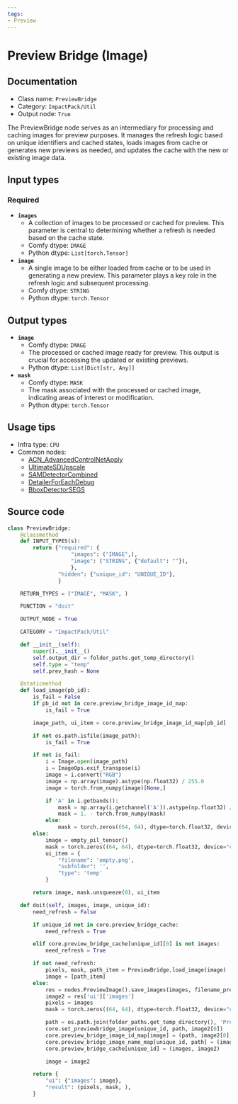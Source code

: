 ```yaml
---
tags:
- Preview
---
```


# Preview Bridge (Image)
## Documentation
- Class name: `PreviewBridge`
- Category: `ImpactPack/Util`
- Output node: `True`

The PreviewBridge node serves as an intermediary for processing and caching images for preview purposes. It manages the refresh logic based on unique identifiers and cached states, loads images from cache or generates new previews as needed, and updates the cache with the new or existing image data.
## Input types
### Required
- **`images`**
    - A collection of images to be processed or cached for preview. This parameter is central to determining whether a refresh is needed based on the cache state.
    - Comfy dtype: `IMAGE`
    - Python dtype: `List[torch.Tensor]`
- **`image`**
    - A single image to be either loaded from cache or to be used in generating a new preview. This parameter plays a key role in the refresh logic and subsequent processing.
    - Comfy dtype: `STRING`
    - Python dtype: `torch.Tensor`
## Output types
- **`image`**
    - Comfy dtype: `IMAGE`
    - The processed or cached image ready for preview. This output is crucial for accessing the updated or existing previews.
    - Python dtype: `List[Dict[str, Any]]`
- **`mask`**
    - Comfy dtype: `MASK`
    - The mask associated with the processed or cached image, indicating areas of interest or modification.
    - Python dtype: `torch.Tensor`
## Usage tips
- Infra type: `CPU`
- Common nodes:
    - [ACN_AdvancedControlNetApply](../../ComfyUI-Advanced-ControlNet/Nodes/ACN_AdvancedControlNetApply.md)
    - [UltimateSDUpscale](../../ComfyUI_UltimateSDUpscale/Nodes/UltimateSDUpscale.md)
    - [SAMDetectorCombined](../../ComfyUI-Impact-Pack/Nodes/SAMDetectorCombined.md)
    - [DetailerForEachDebug](../../ComfyUI-Impact-Pack/Nodes/DetailerForEachDebug.md)
    - [BboxDetectorSEGS](../../ComfyUI-Impact-Pack/Nodes/BboxDetectorSEGS.md)



## Source code
```python
class PreviewBridge:
    @classmethod
    def INPUT_TYPES(s):
        return {"required": {
                    "images": ("IMAGE",),
                    "image": ("STRING", {"default": ""}),
                    },
                "hidden": {"unique_id": "UNIQUE_ID"},
                }

    RETURN_TYPES = ("IMAGE", "MASK", )

    FUNCTION = "doit"

    OUTPUT_NODE = True

    CATEGORY = "ImpactPack/Util"

    def __init__(self):
        super().__init__()
        self.output_dir = folder_paths.get_temp_directory()
        self.type = "temp"
        self.prev_hash = None

    @staticmethod
    def load_image(pb_id):
        is_fail = False
        if pb_id not in core.preview_bridge_image_id_map:
            is_fail = True

        image_path, ui_item = core.preview_bridge_image_id_map[pb_id]

        if not os.path.isfile(image_path):
            is_fail = True

        if not is_fail:
            i = Image.open(image_path)
            i = ImageOps.exif_transpose(i)
            image = i.convert("RGB")
            image = np.array(image).astype(np.float32) / 255.0
            image = torch.from_numpy(image)[None,]

            if 'A' in i.getbands():
                mask = np.array(i.getchannel('A')).astype(np.float32) / 255.0
                mask = 1. - torch.from_numpy(mask)
            else:
                mask = torch.zeros((64, 64), dtype=torch.float32, device="cpu")
        else:
            image = empty_pil_tensor()
            mask = torch.zeros((64, 64), dtype=torch.float32, device="cpu")
            ui_item = {
                "filename": 'empty.png',
                "subfolder": '',
                "type": 'temp'
            }

        return image, mask.unsqueeze(0), ui_item

    def doit(self, images, image, unique_id):
        need_refresh = False

        if unique_id not in core.preview_bridge_cache:
            need_refresh = True

        elif core.preview_bridge_cache[unique_id][0] is not images:
            need_refresh = True

        if not need_refresh:
            pixels, mask, path_item = PreviewBridge.load_image(image)
            image = [path_item]
        else:
            res = nodes.PreviewImage().save_images(images, filename_prefix="PreviewBridge/PB-")
            image2 = res['ui']['images']
            pixels = images
            mask = torch.zeros((64, 64), dtype=torch.float32, device="cpu")

            path = os.path.join(folder_paths.get_temp_directory(), 'PreviewBridge', image2[0]['filename'])
            core.set_previewbridge_image(unique_id, path, image2[0])
            core.preview_bridge_image_id_map[image] = (path, image2[0])
            core.preview_bridge_image_name_map[unique_id, path] = (image, image2[0])
            core.preview_bridge_cache[unique_id] = (images, image2)

            image = image2

        return {
            "ui": {"images": image},
            "result": (pixels, mask, ),
        }

```
